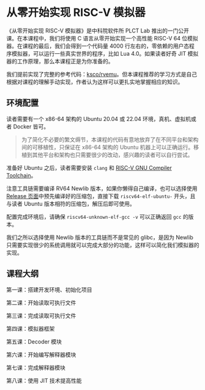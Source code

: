 # 从零开始实现 RISC-V 模拟器

《从零开始实现 RISC-V 模拟器》是中科院软件所 PLCT Lab 推出的一门公开课。在本课程中，我们将使用 C 语言从零开始实现一个高性能 RISC-V 64 位模拟器。在课程的最后，我们会得到一个代码量 4000 行左右的，零依赖的用户态程序模拟器，可以运行一些真实世界的程序，比如 Lua 4.0。如果读者好奇 JIT 模拟器的工作原理，那么本课程正是为你准备的。

我们提前实现了完整的参考代码：[ksco/rvemu](https://github.com/ksco/rvemu)。但本课程推荐的学习方式是自己根据对课程的理解手动实现，作者认为这样可以更扎实地掌握相应的知识。

## 环境配置

读者需要有一个 x86-64 架构的 Ubuntu 20.04 或 22.04 环境，真机、虚拟机或者 Docker 皆可。

> 为了简化不必要的繁文缛节，本课程的代码有意地放弃了在不同平台和架构间的可移植性，只保证在 x86-64 架构的 Ubuntu 机器上可以正确运行。移植到其他平台和架构也只需要很少的改动，感兴趣的读者可以自行尝试。

准备好 Ubuntu 之后，读者需要安装 `clang` 和 [RISC-V GNU Compiler Toolchain](https://github.com/riscv-collab/riscv-gnu-toolchain)。

注意工具链需要编译 RV64 Newlib 版本，如果你懒得自己编译，也可以选择使用 [Release 页面](https://github.com/riscv-collab/riscv-gnu-toolchain/releases)中预先编译好的压缩包，直接下载 `riscv64-elf-ubuntu-`  开头，且与读者 Ubuntu 版本相符的压缩包，解压后即可使用。

配置完成环境后，请确保 `riscv64-unknown-elf-gcc -v` 可以正确返回 `gcc` 的版本。

我们之所以选择使用 Newlib 版本的工具链而不是常见的 glibc，是因为 Newlib 只需要实现很少的系统调用就可以完成大部分的功能，这样可以简化我们模拟器的实现。

## 课程大纲

第一课：搭建开发环境、初始化项目

第二课：开始读取可执行文件

第三课：完成读取可执行文件

第四课：模拟器框架

第五课：Decoder 模块

第六课：开始编写解释器模块

第七课：完成解释器模块

第八课：使用 JIT 技术提高性能



